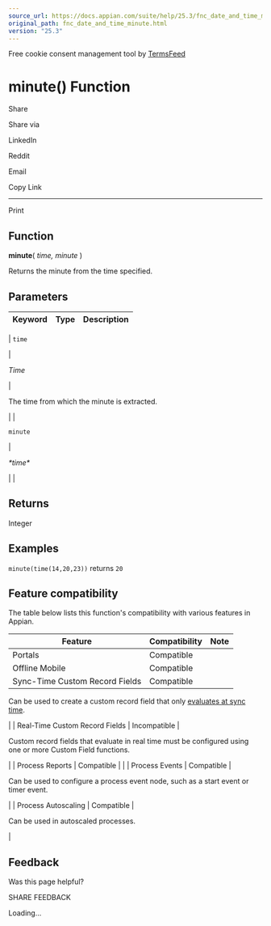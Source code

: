 ```yaml
---
source_url: https://docs.appian.com/suite/help/25.3/fnc_date_and_time_minute.html
original_path: fnc_date_and_time_minute.html
version: "25.3"
---
```


Free cookie consent management tool by [TermsFeed](https://www.termsfeed.com/)

# minute() Function

Share

Share via

LinkedIn

Reddit

Email

Copy Link

* * *

Print

## Function

**minute**( _time, minute_ )

Returns the minute from the time specified.

## Parameters

| Keyword | Type | Description |
| --- | --- | --- |
|
`time`

 |

_Time_

 |

The time from which the minute is extracted.

 |
|

`minute`

 |

_\*time\*_

 |  |

## Returns

Integer

## Examples

`minute(time(14,20,23))` returns `20`

## Feature compatibility

The table below lists this function's compatibility with various features in Appian.

| Feature | Compatibility | Note |
| --- | --- | --- |
| Portals | Compatible |  |
| Offline Mobile | Compatible |  |
| Sync-Time Custom Record Fields | Compatible |
Can be used to create a custom record field that only [evaluates at sync time](custom-record-fields.html#prodlink-sync-time-evaluations).

 |
| Real-Time Custom Record Fields | Incompatible |

Custom record fields that evaluate in real time must be configured using one or more Custom Field functions.

 |
| Process Reports | Compatible |  |
| Process Events | Compatible |

Can be used to configure a process event node, such as a start event or timer event.

 |
| Process Autoscaling | Compatible |

Can be used in autoscaled processes.

 |

## Feedback

Was this page helpful?

SHARE FEEDBACK

Loading...